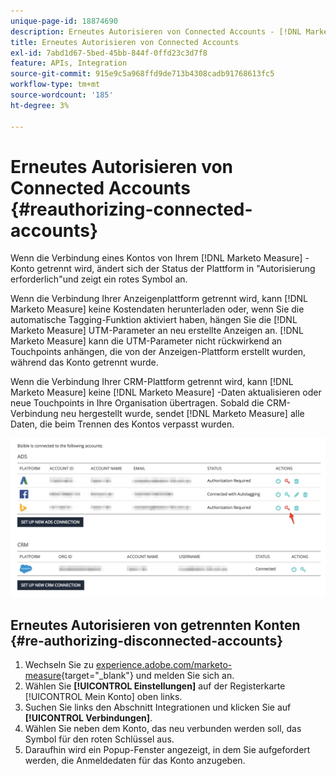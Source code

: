 ```yaml
---
unique-page-id: 18874690
description: Erneutes Autorisieren von Connected Accounts - [!DNL Marketo Measure]
title: Erneutes Autorisieren von Connected Accounts
exl-id: 7abd1d67-5bed-45bb-844f-0ffd23c3d7f8
feature: APIs, Integration
source-git-commit: 915e9c5a968ffd9de713b4308cadb91768613fc5
workflow-type: tm+mt
source-wordcount: '185'
ht-degree: 3%

---
```


# Erneutes Autorisieren von Connected Accounts {#reauthorizing-connected-accounts}

Wenn die Verbindung eines Kontos von Ihrem [!DNL Marketo Measure] -Konto getrennt wird, ändert sich der Status der Plattform in &quot;Autorisierung erforderlich&quot;und zeigt ein rotes Symbol an.

Wenn die Verbindung Ihrer Anzeigenplattform getrennt wird, kann [!DNL Marketo Measure] keine Kostendaten herunterladen oder, wenn Sie die automatische Tagging-Funktion aktiviert haben, hängen Sie die [!DNL Marketo Measure] UTM-Parameter an neu erstellte Anzeigen an. [!DNL Marketo Measure] kann die UTM-Parameter nicht rückwirkend an Touchpoints anhängen, die von der Anzeigen-Plattform erstellt wurden, während das Konto getrennt wurde.

Wenn die Verbindung Ihrer CRM-Plattform getrennt wird, kann [!DNL Marketo Measure] keine [!DNL Marketo Measure] -Daten aktualisieren oder neue Touchpoints in Ihre Organisation übertragen. Sobald die CRM-Verbindung neu hergestellt wurde, sendet [!DNL Marketo Measure] alle Daten, die beim Trennen des Kontos verpasst wurden.

![](assets/1-1.png)

## Erneutes Autorisieren von getrennten Konten {#re-authorizing-disconnected-accounts}

1. Wechseln Sie zu [experience.adobe.com/marketo-measure](https://experience.adobe.com/marketo-measure){target="_blank"} und melden Sie sich an.
1. Wählen Sie **[!UICONTROL Einstellungen]** auf der Registerkarte [!UICONTROL Mein Konto] oben links.
1. Suchen Sie links den Abschnitt Integrationen und klicken Sie auf **[!UICONTROL Verbindungen]**.
1. Wählen Sie neben dem Konto, das neu verbunden werden soll, das Symbol für den roten Schlüssel aus.
1. Daraufhin wird ein Popup-Fenster angezeigt, in dem Sie aufgefordert werden, die Anmeldedaten für das Konto anzugeben.

